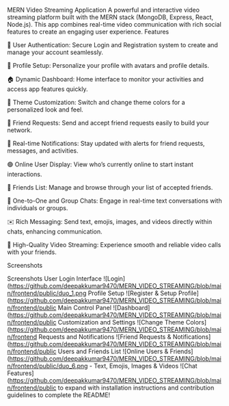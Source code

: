 MERN Video Streaming Application
A powerful and interactive video streaming platform built with the MERN stack (MongoDB, Express, React, Node.js). This app combines real-time video communication with rich social features to create an engaging user experience.
Features

🔐 User Authentication: Secure Login and Registration system to create and manage your account seamlessly.

👤 Profile Setup: Personalize your profile with avatars and profile details.

🏠 Dynamic Dashboard: Home interface to monitor your activities and access app features quickly.

🎨 Theme Customization: Switch and change theme colors for a personalized look and feel.

🤝 Friend Requests: Send and accept friend requests easily to build your network.

🔔 Real-time Notifications: Stay updated with alerts for friend requests, messages, and activities.

🟢 Online User Display: View who’s currently online to start instant interactions.

📃 Friends List: Manage and browse through your list of accepted friends.

💬 One-to-One and Group Chats: Engage in real-time text conversations with individuals or groups.

✉️ Rich Messaging: Send text, emojis, images, and videos directly within chats, enhancing communication.

🎥 High-Quality Video Streaming: Experience smooth and reliable video calls with your friends.


Screenshots

Screenshots
User Login Interface
![Login](https://github.com/deepakkumar9470/MERN_VIDEO_STREAMING/blob/main/frontend/public/duo_1.png
Profile Setup
![Register & Setup Profile](https://github.com/deepakkumar9470/MERN_VIDEO_STREAMING/blob/main/frontend/public 
Main Control Panel
![Dashboard](https://github.com/deepakkumar9470/MERN_VIDEO_STREAMING/blob/main/frontend/public Customization and Settings
![Change Theme Colors](https://github.com/deepakkumar9470/MERN_VIDEO_STREAMING/blob/main/frontend Requests and Notifications
![Friend Requests & Notifications](https://github.com/deepakkumar9470/MERN_VIDEO_STREAMING/blob/main/frontend/public Users and Friends List
![Online Users & Friends](https://github.com/deepakkumar9470/MERN_VIDEO_STREAMING/blob/main/frontend/public/duo_6.png - Text, Emojis, Images & Videos
![Chat Features](https://github.com/deepakkumar9470/MERN_VIDEO_STREAMING/blob/main/frontend/public to expand with installation instructions and contribution guidelines to complete the README!

